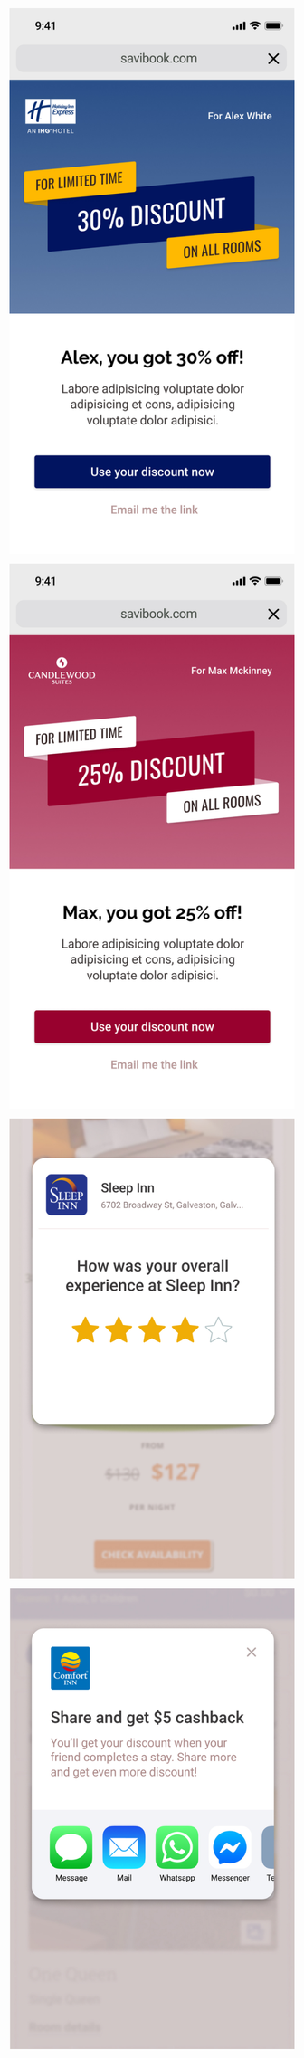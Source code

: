 ![new landing page](/static/savibook/new-landing1.jpg)

![new landing page 2](/static/savibook/new-landing2.jpg)

![new landing page 2](/static/savibook/review.jpg)

![new landing page 2](/static/savibook/share.jpg)
